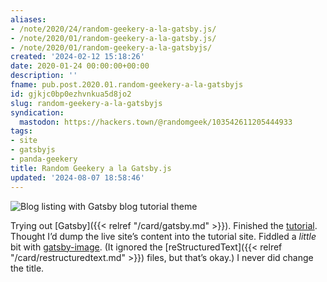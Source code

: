 ```yaml
---
aliases:
- /note/2020/24/random-geekery-a-la-gatsby.js/
- /note/2020/01/random-geekery-a-la-gatsby.js/
- /note/2020/01/random-geekery-a-la-gatsbyjs/
created: '2024-02-12 15:18:26'
date: 2020-01-24 00:00:00+00:00
description: ''
fname: pub.post.2020.01.random-geekery-a-la-gatsbyjs
id: gjkjc0bp0ezhvnkua5d8jo2
slug: random-geekery-a-la-gatsbyjs
syndication:
  mastodon: https://hackers.town/@randomgeek/103542611205444933
tags:
- site
- gatsbyjs
- panda-geekery
title: Random Geekery a la Gatsby.js
updated: '2024-08-07 18:58:46'
---
```


![Blog listing with Gatsby blog tutorial theme](assets/img/2020/cover-2020-01-24.png)

Trying out [Gatsby]({{< relref "/card/gatsby.md" >}}). Finished the [tutorial](https://www.gatsbyjs.org/tutorial/). Thought I’d dump the live site’s content into the tutorial site. Fiddled a *little* bit with [gatsby-image](https://www.gatsbyjs.org/packages/gatsby-image/). (It ignored the [reStructuredText]({{< relref "/card/restructuredtext.md" >}}) files, but that’s okay.) I never did change the title.